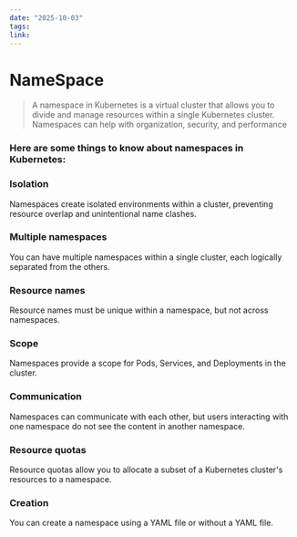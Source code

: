 ```yaml
---
date: "2025-10-03"
tags: 
link:
---
```


# NameSpace

> A namespace in Kubernetes is a virtual cluster that allows you to divide and manage resources within a single Kubernetes cluster. Namespaces can help with organization, security, and performance

### Here are some things to know about namespaces in Kubernetes: 

### Isolation
Namespaces create isolated environments within a cluster, preventing resource overlap and unintentional name clashes. 
### Multiple namespaces
You can have multiple namespaces within a single cluster, each logically separated from the others. 
### Resource names
Resource names must be unique within a namespace, but not across namespaces. 
### Scope
Namespaces provide a scope for Pods, Services, and Deployments in the cluster. 
### Communication
Namespaces can communicate with each other, but users interacting with one namespace do not see the content in another namespace. 
### Resource quotas
Resource quotas allow you to allocate a subset of a Kubernetes cluster's resources to a namespace. 
### Creation
You can create a namespace using a YAML file or without a YAML file.

